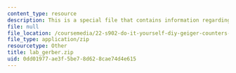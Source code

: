 ```yaml
---
content_type: resource
description: This is a special file that contains information regarding lab gerber.
file: null
file_location: /coursemedia/22-s902-do-it-yourself-diy-geiger-counters-january-iap-2015/0dd01977ae3f5be78d628cae74d4e615_lab_gerber.zip
file_type: application/zip
resourcetype: Other
title: lab_gerber.zip
uid: 0dd01977-ae3f-5be7-8d62-8cae74d4e615
---
```

